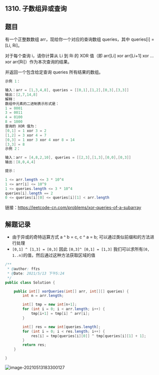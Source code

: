 ## 1310. 子数组异或查询

## 题目

有一个正整数数组 arr，现给你一个对应的查询数组 queries，其中 queries[i] = [Li, Ri]。

对于每个查询 i，请你计算从 Li 到 Ri 的 XOR 值（即 arr[Li] xor arr[Li+1] xor ... xor arr[Ri]）作为本次查询的结果。

并返回一个包含给定查询 queries 所有结果的数组。

 

```java
示例 1：

输入：arr = [1,3,4,8], queries = [[0,1],[1,2],[0,3],[3,3]]
输出：[2,7,14,8] 
解释：
数组中元素的二进制表示形式是：
1 = 0001 
3 = 0011 
4 = 0100 
8 = 1000 
查询的 XOR 值为：
[0,1] = 1 xor 3 = 2 
[1,2] = 3 xor 4 = 7 
[0,3] = 1 xor 3 xor 4 xor 8 = 14 
[3,3] = 8
示例 2：

输入：arr = [4,8,2,10], queries = [[2,3],[1,3],[0,0],[0,3]]
输出：[8,0,4,4]
```



```java
提示：

1 <= arr.length <= 3 * 10^4
1 <= arr[i] <= 10^9
1 <= queries.length <= 3 * 10^4
queries[i].length == 2
0 <= queries[i][0] <= queries[i][1] < arr.length
```


链接：https://leetcode-cn.com/problems/xor-queries-of-a-subarray

## 解题记录

+ 由于异或的奇特运算方式 a ^ b = c,  c ^ a = b; 可以通过类似前缀和的方法进行处理
+ `[0,1] ^ [1,3] = [0,3]` 因此 `[0,3]^ [0,1] = [1,3]` 我们可以求所有`[0, 1..n]`的值，然后通过这种方法获取区域的值

```java
/**
 * @author: ffzs
 * @Date: 2021/5/13 下午5:24
 */
public class Solution {

    public int[] xorQueries(int[] arr, int[][] queries) {
        int n = arr.length;

        int[] tmp = new int[n+1];
        for (int i = 0; i < arr.length; i++) {
            tmp[i+1] = tmp[i] ^ arr[i];
        }

        int[] res = new int[queries.length];
        for (int i = 0; i < res.length; i++) {
            res[i] = tmp[queries[i][0]] ^ tmp[queries[i][1] + 1];
        }
        return res;
    }

}
```

![image-20210513183300127](https://gitee.com/ffzs/picture_go/raw/master/img/image-20210513183300127.png)